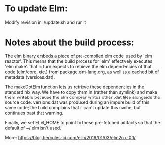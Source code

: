 # To update Elm:

Modify revision in ./update.sh and run it

# Notes about the build process:

The elm binary embeds a piece of pre-compiled elm code, used by 'elm
reactor'. This means that the build process for 'elm' effectively
executes 'elm make'. that in turn expects to retrieve the elm
dependencies of that code (elm/core, etc.) from
package.elm-lang.org, as well as a cached bit of metadata
(versions.dat).

The makeDotElm function lets us retrieve these dependencies in the
standard nix way. We have to copy them in (rather than symlink) and
make them writable because the elm compiler writes other .dat files
alongside the source code. versions.dat was produced during an
impure build of this same code; the build complains that it can't
update this cache, but continues past that warning.

Finally, we set ELM_HOME to point to these pre-fetched artifacts so
that the default of ~/.elm isn't used.

More: https://blog.hercules-ci.com/elm/2019/01/03/elm2nix-0.1/
